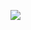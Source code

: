 [![](https://github.com/fiji/Dichromacy/actions/workflows/build-main.yml/badge.svg)](https://github.com/fiji/Dichromacy/actions/workflows/build-main.yml)

